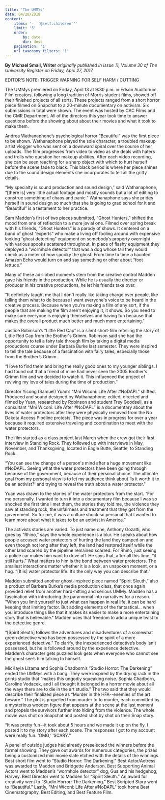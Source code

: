 ```yaml
---
title: 'The UMMYs'
date: 04/28/2018
content:
    items: '- ''@self.children'''
    limit: '5'
    order:
        by: date
        dir: desc
    pagination: '1'
    url_taxonomy_filters: '1'
---
```


**By Michael Small, Writer** _originally published in Issue 11, Volume 30 of The University Register on Friday, April 27, 2017_

EDITOR'S NOTE: TRIGGER WARNING FOR SELF HARM / CUTTING

The UMMys premiered on Friday, April 13 at 9:30 p.m. in Edson Auditorium. Film creators, following a long tradition of Morris student films, showed off their finished projects of all sorts. These projects ranged from a short horror piece filmed on Snapchat to a 20-minute documentary on activism. Six submissions in total were shown. The event was hosted by CAC Films and the CMR Department. All of the directors this year took time to answer questions before the showing about about their movies and what it took to make them. 

Andrea Wathanaphone’s psychological horror “Beautiful” was the first piece to be shown. Wathanaphone played the sole character, a troubled makeup artist vlogger who was sent on a downward spiral over the course of her uploads. The film progresses from video to video as she deals with haters and trolls who question her makeup abilities. After each video recording, she can be seen reaching for a sharp object with which to hurt herself before the scene fade to black. This black period is where her piece shines due to the sound design elements she incorporates to tell all the gritty details. 

“My specialty is sound production and sound design,” said Wathanaphone, “[there is] very little actual footage and mostly sounds but a lot of editing to construe something of chaos and panic.” Wathanaphone says she prides herself in sound design so much that she is going to grad school for it and “Beautiful” is a testament to her practice. 

Sam Madden’s first of two pieces submitted, “Ghost Hunters,” shifted the mood from one of reflection to a more jovial one. Filmed over spring break with his friends, “Ghost Hunters” is a parody of shows. It centered on a band of ghost “experts” who make a living off fooling around with expensive looking “ghost detecting” equipment on somebody’s property overnight with various spooks scattered throughout. In place of flashy equipment they deployed a “wormhole detector” that was a dog whose tail they would check as a meter of how spooky the ghost. From time to time a haunted Amazon Echo would turn on and say something or other about “foot lettuce.”

Many of these ad-libbed moments stem from the creative control Madden gave his friends in the production. While he is usually the director or producer in his creative productions, he let his friends take over. 

“It definitely taught me that I don't really like taking charge over people, like telling them what to do because I want everyone's voice to be heard in the creative process. Because when you're making a film of any sort, if the people that are making the film aren't enjoying it, it shows. So you need to make sure everyone is enjoying themselves and having fun because that makes the overall product much better and much more entertaining." 

Justice Robinson’s “Little Red Cap” is a silent short-film retelling the story of Little Red Cap from the Brother's Grimm. Robinson said she had the opportunity to tell a fairy tale through film by taking a digital media productions course under Barbara Burke last semester. They were inspired to tell the tale because of a fascination with fairy tales, especially those from the Brother’s Grimm. 

“I love to find them and bring the really good ones to my younger siblings. I had found out that a friend of mine had never seen the 2005 Brother's Grimm film and we decided to watch it. This influenced the project of reviving my love of tales during the time of production.” 

Director Yicong (Samuel) Yuan’s “Mni Wiconi: Life After #NoDAPL” shifted. Produced and sound designed by Wathanaphone; edited, directed and filmed by Yuan, researched by Robinson and student Trey Goodsell, as a consultant “Mni Wiconi: Life After #NoDAPL” is a documentary about the lives of water protectors after they were physically removed from the No Dakota Access Pipeline protests. The piece was in progress for over a year because it required extensive traveling and coordination to meet with the water protectors. 

The film started as a class project last March when the crew got their first interview in Standing Rock. They followed up with interviews in May, November, and Thanksgiving, located in Eagle Butte, Seattle, to Standing Rock. 

“You can see the change of a person's mind after a huge movement like #NoDAPL.  Seeing what the water protectors have been going through because of the government, because of their personal choice. The ultimate goal from my personal view is to let my audience think about ‘Is it worth it to be an activist?’ and trying to reveal the truth about a water protector.” 

Yuan was drawn to the stories of the water protectors from the start. “For me personally, I wanted to turn it into a documentary film because I was so shocked the first time I met them, the stories they told me, the violence they saw at standing rock, the unfairness and treatment that they got from the government. So for me, it was a culture shock so personal that I wanted to learn more about what it takes to be an activist in America.” 

The activists stories are varied. To just name one, Anthony Gozatti, who goes by “Rhino,” says the whole experience is a blur. He speaks about how people accused water protectors of hurting the land they camped on and even though not long after they left, the land had restored itself while the other land scarred by the pipeline remained scarred. For Rhino, just seeing a police car makes him want to drive off. He says that, after all this time, “it still hurts.” What matters to him is the bond between water protectors. The smallest interactions matter whether it is a look, an unspoken moment, or a hug. “[It is] water protector life. It’s the only way you can describe that.” 

Madden submitted another ghost-inspired piece named “Spirit Sleuth,” also a product of Barbara Burke’s media production class, that once again provided relief from another hard-hitting and serious UMMy. Madden has a fascination with introducing the paranormal into narratives for a reason. "When you limit yourself to just what can happen in real life, it can be hard keeping that limiting factor. But adding elements of the fantastical… when you introduce things like that it makes its easier to make a more entertaining story that is believable." Madden uses that freedom to add a unique twist to the detective genre.

“[Spirit Sleuth] follows the adventures and misadventures of a somewhat green detective who has been possessed by the spirit of a more experienced detective.” To clarify, the inexperienced detective’s body isn’t possessed, but he is followed around by the experience detective. Madden’s character gets puzzled look gets when everyone who cannot see the ghost see’s him talking to himself. 

MicKayla Lizama and Sophia Chadborn’s “Studio Horror: The Darkening” ended the UMMys with a bang. They were inspired by the drying rack in the prints studio that “makes this ungodly squeaking noise. Sophia Chadborn, Caroline Vodacek, and I all thought it belonged in a horror movie about all the ways there are to die in the art studio.” The two said that they would describe their finalized piece as “Murder in the HFA--enemies of the art beware.” The plot is propelled from murder to to murder, each committed by a mysterious wooden figure that appears at the scene at the last moment and propels the survivors further into hiding from the violence. The whole movie was shot on Snapchat and posted shot by shot on their Snap story. 

“It was pretty fun--it took about 5 hours and we made it up on the fly. I posted it to my story after each scene. The responses I got to my account were really fun. ‘OMG,’ ‘SCARY.’’ 

A panel of outside judges had already preselected the winners before the formal showing. They gave out awards for numerous categories, the prizes being a customized mini movie slate etched with the details of the winnings. Best short film went to “Studio Horror: The Darkening.” Best Actor/Actress was awarded to Madden and Bridgette Anderson. Best Supporting Animal Actors went to Madden’s “wormhole detector” dog, Gus and his hedgehog, Harvey. Best Director went to Madden for “Spirit Sleuth.” An award for creativity went to “Studio Horror: The Darkening.” Best Scripted Story went to “Beautiful.” Lastly, “Mni Wiconi: Life After #NoDAPL” took home Best Cinematography, Best Editing, and Best Feature Film.